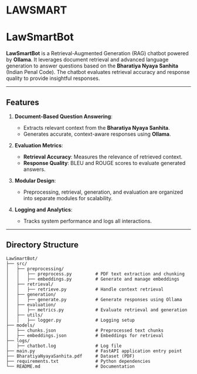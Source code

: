 # LAWSMART
# LawSmartBot

**LawSmartBot** is a Retrieval-Augmented Generation (RAG) chatbot powered by **Ollama**. It leverages document retrieval and advanced language generation to answer questions based on the **Bharatiya Nyaya Sanhita** (Indian Penal Code). The chatbot evaluates retrieval accuracy and response quality to provide insightful responses.

---

## **Features**
1. **Document-Based Question Answering**:
   - Extracts relevant context from the **Bharatiya Nyaya Sanhita**.
   - Generates accurate, context-aware responses using **Ollama**.
   
2. **Evaluation Metrics**:
   - **Retrieval Accuracy**: Measures the relevance of retrieved context.
   - **Response Quality**: BLEU and ROUGE scores to evaluate generated answers.

3. **Modular Design**:
   - Preprocessing, retrieval, generation, and evaluation are organized into separate modules for scalability.

4. **Logging and Analytics**:
   - Tracks system performance and logs all interactions.

---

## **Directory Structure**

```plaintext
LawSmartBot/
├── src/
│   ├── preprocessing/
│   │   ├── preprocess.py         # PDF text extraction and chunking
│   │   ├── embeddings.py         # Generate and manage embeddings
│   ├── retrieval/
│   │   ├── retrieve.py           # Handle context retrieval
│   ├── generation/
│   │   ├── generate.py           # Generate responses using Ollama
│   ├── evaluation/
│   │   ├── metrics.py            # Evaluate retrieval and generation
│   ├── utils/
│   │   ├── logger.py             # Logging setup
├── models/
│   ├── chunks.json               # Preprocessed text chunks
│   ├── embeddings.json           # Embeddings for retrieval
├── logs/
│   ├── chatbot.log               # Log file
├── main.py                       # FastAPI application entry point
├── BharatiyaNyayaSanhita.pdf     # Dataset (PDF)
├── requirements.txt              # Python dependencies
└── README.md                     # Documentation
